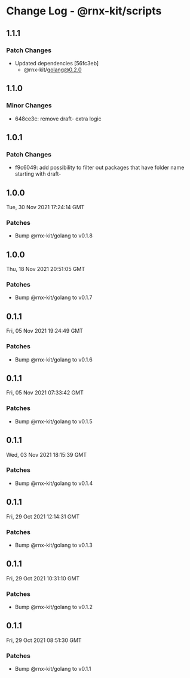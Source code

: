 # Change Log - @rnx-kit/scripts

## 1.1.1

### Patch Changes

- Updated dependencies [56fc3eb]
  - @rnx-kit/golang@0.2.0

## 1.1.0

### Minor Changes

- 648ce3c: remove draft- extra logic

## 1.0.1

### Patch Changes

- f9c6049: add possibility to filter out packages that have folder name starting with draft-

## 1.0.0

Tue, 30 Nov 2021 17:24:14 GMT

### Patches

- Bump @rnx-kit/golang to v0.1.8

## 1.0.0

Thu, 18 Nov 2021 20:51:05 GMT

### Patches

- Bump @rnx-kit/golang to v0.1.7

## 0.1.1

Fri, 05 Nov 2021 19:24:49 GMT

### Patches

- Bump @rnx-kit/golang to v0.1.6

## 0.1.1

Fri, 05 Nov 2021 07:33:42 GMT

### Patches

- Bump @rnx-kit/golang to v0.1.5

## 0.1.1

Wed, 03 Nov 2021 18:15:39 GMT

### Patches

- Bump @rnx-kit/golang to v0.1.4

## 0.1.1

Fri, 29 Oct 2021 12:14:31 GMT

### Patches

- Bump @rnx-kit/golang to v0.1.3

## 0.1.1

Fri, 29 Oct 2021 10:31:10 GMT

### Patches

- Bump @rnx-kit/golang to v0.1.2

## 0.1.1

Fri, 29 Oct 2021 08:51:30 GMT

### Patches

- Bump @rnx-kit/golang to v0.1.1

